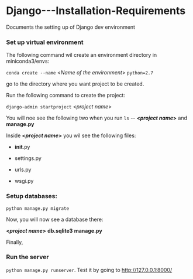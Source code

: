 # Django---Installation-Requirements
Documents the setting up of Django dev environment


### Set up virtual environment

The following command wil create an environment directory in miniconda3/envs:

`conda create --name` <_Name of the environment_> `python=2.7`

go to the directory where you want project to be created.

Run the following command to create the project:

`django-admin startproject` <_project name_> 

You will noe see the following two when you run `ls` -- 
**<_project name_>** and **manage.py**

Inside **<_project name_>** you wil see the following files:

  * __init__.py

  * settings.py

  * urls.py

  * wsgi.py

### Setup databases: 

`python manage.py migrate`

Now, you will now see a database there:

**<_project name_>**  **db.sqlite3**  **manage.py**

Finally,

### Run the server

`python manage.py runserver`. Test it by going to http://127.0.0.1:8000/
